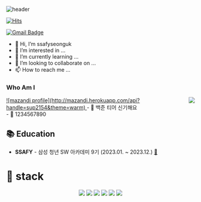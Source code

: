 ![header](https://capsule-render.vercel.app/api?type=waving&color=auto&height=300&section=header&text=seong-uk&fontSize=90)

[![Hits](https://hits.seeyoufarm.com/api/count/incr/badge.svg?url=https%3A%2F%2Fgithub.com%2FFantBlog&count_bg=%2379C83D&title_bg=%23555555&icon=&icon_color=%23E7E7E7&title=hits&edge_flat=false)](https://hits.seeyoufarm.com)

[![Gmail Badge](https://img.shields.io/badge/Gmail-D14836?style=flat&logo=Gmail&logoColor=white)](mailto:tjddnr011012@gmail.com) 

- 👋 Hi, I’m ssafyseonguk
- 👀 I’m interested in ...
- 🌱 I’m currently learning ...
- 💞️ I’m looking to collaborate on ...
- 📫 How to reach me ...

### Who Am I

<a href="https://solved.ac/profile/sup2154">
<img align='right' src="http://mazassumnida.wtf/api/v2/generate_badge?boj=sup2154">
![mazandi profile](http://mazandi.herokuapp.com/api?handle=sup2154&theme=warm)
</a>
- 🌱 백준 티어 신기해요 <br/>
- 🥇 1234567890

## 📚 Education

- **SSAFY** - 삼성 청년 SW 아카데미 9기 (2023.01. ~ 2023.12.) [:link:](https://www.ssafy.com/ksp/jsp/swp/swpMain.jsp)

# 🧰 stack
<div>
  <p align="center">
    <img src="https://img.shields.io/badge/Python-3766AB?style=flat-square&logo=Python&logoColor=white"/>
    <img src="https://img.shields.io/badge/Django-092E20?style=flat-square&logo=Django&logoColor=white"/>
    <img src="https://img.shields.io/badge/vue.js-4FC08D?style=for-the-badge&logo=vue.js&logoColor=white">
    <img src="https://img.shields.io/badge/html-E34F26?style=for-the-badge&logo=html5&logoColor=white">
    <img src="https://img.shields.io/badge/css-1572B6?style=for-the-badge&logo=css3&logoColor=white">
    <img src="https://img.shields.io/badge/github-181717?style=for-the-badge&logo=github&logoColor=white">
   </p>
</div>
